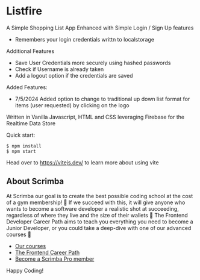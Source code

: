 # Listfire

A Simple Shopping List App Enhanced with Simple Login / Sign Up features

- Remembers your login credentials writtn to localstorage


Additional Features
- Save User Credentials more securely using hashed passwords
- Check if Username is already taken
- Add a logout option if the credentials are saved


Added Features:
- 7/5/2024 Added option to change to traditional up down list format for items (user requested) by clicking on the logo


Written in Vanilla Javascript, HTML and CSS leveraging Firebase for the Realtime Data Store

Quick start:

```
$ npm install
$ npm start
````

Head over to https://vitejs.dev/ to learn more about using vite
## About Scrimba

At Scrimba our goal is to create the best possible coding school at the cost of a gym membership! 💜
If we succeed with this, it will give anyone who wants to become a software developer a realistic shot at succeeding, regardless of where they live and the size of their wallets 🎉
The Frontend Developer Career Path aims to teach you everything you need to become a Junior Developer, or you could take a deep-dive with one of our advanced courses 🚀

- [Our courses](https://scrimba.com/allcourses)
- [The Frontend Career Path](https://scrimba.com/learn/frontend)
- [Become a Scrimba Pro member](https://scrimba.com/pricing)

Happy Coding!
